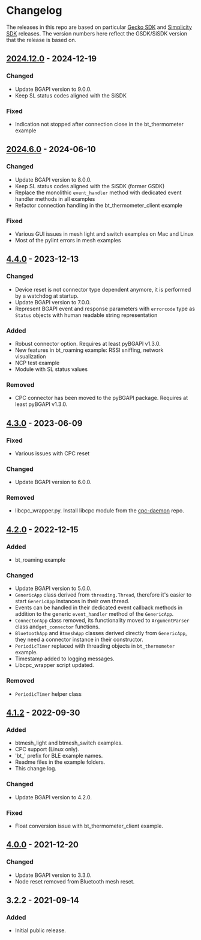 # Changelog

The releases in this repo are based on particular [Gecko SDK](https://github.com/SiliconLabs/gecko_sdk/releases)
and [Simplicity SDK](https://github.com/SiliconLabs/simplicity_sdk/releases) releases.
The version numbers here reflect the GSDK/SiSDK version that the release is based on.

## [2024.12.0] - 2024-12-19

### Changed
- Update BGAPI version to 9.0.0.
- Keep SL status codes aligned with the SiSDK

### Fixed
- Indication not stopped after connection close in the bt_thermometer example

## [2024.6.0] - 2024-06-10

### Changed
- Update BGAPI version to 8.0.0.
- Keep SL status codes aligned with the SiSDK (former GSDK)
- Replace the monolithic `event_handler` method with dedicated event handler methods in all examples
- Refactor connection handling in the bt_thermometer_client example

### Fixed
- Various GUI issues in mesh light and switch examples on Mac and Linux
- Most of the pylint errors in mesh examples

## [4.4.0] - 2023-12-13

### Changed
- Device reset is not connector type dependent anymore, it is performed by a watchdog at startup.
- Update BGAPI version to 7.0.0.
- Represent BGAPI event and response parameters with `errorcode` type as `Status` objects with human readable string representation

### Added
- Robust connector option. Requires at least pyBGAPI v1.3.0.
- New features in bt_roaming example: RSSI sniffing, network visualization
- NCP test example
- Module with SL status values

### Removed
- CPC connector has been moved to the pyBGAPI package. Requires at least pyBGAPI v1.3.0.

## [4.3.0] - 2023-06-09

### Fixed
- Various issues with CPC reset

### Changed
- Update BGAPI version to 6.0.0.

### Removed
- libcpc_wrapper.py. Install libcpc module from the [cpc-daemon](https://github.com/SiliconLabs/cpc-daemon) repo.

## [4.2.0] - 2022-12-15

### Added
- bt_roaming example

### Changed
- Update BGAPI version to 5.0.0.
- `GenericApp` class derived from `threading.Thread`, therefore it's easier to
  start `GenericApp` instances in their own thread.
- Events can be handled in their dedicated event callback methods in addition to
  the generic `event_handler` method of the `GenericApp`.
- `ConnectorApp` class removed, its functionality moved to `ArgumentParser` class
  and`get_connector` functions.
- `BluetoothApp` and `BtmeshApp` classes derived directly from `GenericApp`,
  they need a connector instance in their constructor.
- `PeriodicTimer` replaced with threading objects in `bt_thermometer` example.
- Timestamp added to logging messages.
- Libcpc_wrapper script updated.

### Removed
- `PeriodicTimer` helper class

## [4.1.2] - 2022-09-30
### Added
- btmesh_light and btmesh_switch examples.
- CPC support (Linux only).
- 'bt_' prefix for BLE example names.
- Readme files in the example folders.
- This change log.

### Changed
- Update BGAPI version to 4.2.0.

### Fixed
- Float conversion issue with bt_thermometer_client example.

## [4.0.0] - 2021-12-20
### Changed
- Update BGAPI version to 3.3.0.
- Node reset removed from Bluetooth mesh reset.

## 3.2.2 - 2021-09-14
### Added
- Initial public release.

[2024.12.0]: https://github.com/SiliconLabs/simplicity_sdk/releases/tag/v2024.12.0
[2024.6.0]: https://github.com/SiliconLabs/simplicity_sdk/releases/tag/v2024.6.0
[4.4.0]: https://github.com/SiliconLabs/gecko_sdk/releases/tag/v4.4.0
[4.3.0]: https://github.com/SiliconLabs/gecko_sdk/releases/tag/v4.3.0
[4.2.0]: https://github.com/SiliconLabs/gecko_sdk/releases/tag/v4.2.0
[4.1.2]: https://github.com/SiliconLabs/gecko_sdk/releases/tag/v4.1.2
[4.0.0]: https://github.com/SiliconLabs/gecko_sdk/releases/tag/v4.0.0
